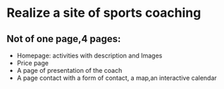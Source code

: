 # Realize a site of sports coaching

## Not of one page,4 pages:
* Homepage: activities with description and
Images
* Price page
* A page of presentation of the coach
* A page contact with a form of contact, a map,an interactive calendar
